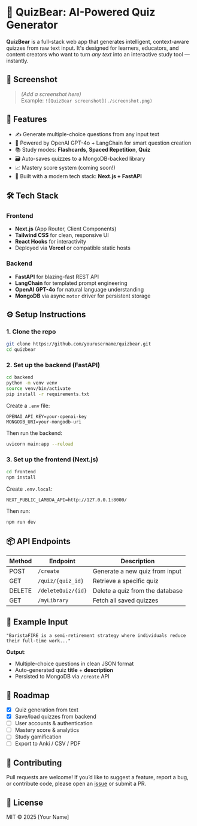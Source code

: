 # 🧠 QuizBear: AI-Powered Quiz Generator

**QuizBear** is a full-stack web app that generates intelligent, context-aware quizzes from raw text input. It's designed for learners, educators, and content creators who want to turn *any text* into an interactive study tool — instantly.

## 📸 Screenshot
> _(Add a screenshot here)_  
> Example: `![QuizBear screenshot](./screenshot.png)`

## 🚀 Features
- ✍️ Generate multiple-choice questions from any input text  
- 🧠 Powered by OpenAI GPT-4o + LangChain for smart question creation  
- 📚 Study modes: **Flashcards**, **Spaced Repetition**, **Quiz**  
- 🗃️ Auto-saves quizzes to a MongoDB-backed library  
- 📈 Mastery score system (coming soon!)  
- 🧩 Built with a modern tech stack: **Next.js + FastAPI**

## 🛠️ Tech Stack

### Frontend
- **Next.js** (App Router, Client Components)  
- **Tailwind CSS** for clean, responsive UI  
- **React Hooks** for interactivity  
- Deployed via **Vercel** or compatible static hosts

### Backend
- **FastAPI** for blazing-fast REST API  
- **LangChain** for templated prompt engineering  
- **OpenAI GPT-4o** for natural language understanding  
- **MongoDB** via async `motor` driver for persistent storage

## ⚙️ Setup Instructions

### 1. Clone the repo
```bash
git clone https://github.com/yourusername/quizbear.git
cd quizbear
```

### 2. Set up the backend (FastAPI)
```bash
cd backend
python -m venv venv
source venv/bin/activate
pip install -r requirements.txt
```
Create a `.env` file:
```env
OPENAI_API_KEY=your-openai-key
MONGODB_URI=your-mongodb-uri
```
Then run the backend:
```bash
uvicorn main:app --reload
```

### 3. Set up the frontend (Next.js)
```bash
cd frontend
npm install
```
Create `.env.local`:
```env
NEXT_PUBLIC_LAMBDA_API=http://127.0.0.1:8000/
```
Then run:
```bash
npm run dev
```

## 📦 API Endpoints

| Method | Endpoint              | Description                        |
|--------|-----------------------|------------------------------------|
| POST   | `/create`             | Generate a new quiz from input     |
| GET    | `/quiz/{quiz_id}`     | Retrieve a specific quiz           |
| DELETE | `/deleteQuiz/{id}`    | Delete a quiz from the database    |
| GET    | `/myLibrary`          | Fetch all saved quizzes            |

## 🧪 Example Input
```text
"BaristaFIRE is a semi-retirement strategy where individuals reduce their full-time work..."
```
**Output**:  
- Multiple-choice questions in clean JSON format  
- Auto-generated quiz **title** + **description**  
- Persisted to MongoDB via `/create` API

## 📌 Roadmap
- [x] Quiz generation from text  
- [x] Save/load quizzes from backend  
- [ ] User accounts & authentication  
- [ ] Mastery score & analytics  
- [ ] Study gamification  
- [ ] Export to Anki / CSV / PDF

## 🙌 Contributing
Pull requests are welcome! If you’d like to suggest a feature, report a bug, or contribute code, please open an [issue](https://github.com/yourusername/quizbear/issues) or submit a PR.

## 📄 License
MIT © 2025 [Your Name]
